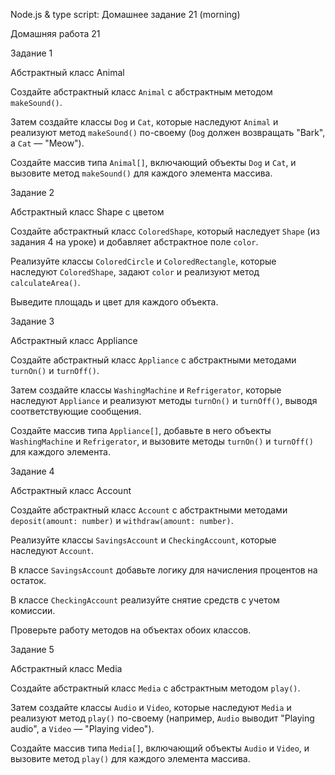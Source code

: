 Node.js & type script: Домашнее задание 21 (morning)

Домашняя работа 21


Задание 1


Абстрактный класс Animal


Создайте абстрактный класс `Animal` с абстрактным методом `makeSound()`.


Затем создайте классы `Dog` и `Cat`, которые наследуют `Animal` и реализуют метод `makeSound()` по-своему (`Dog` должен возвращать "Bark", а `Cat` — "Meow").


Создайте массив типа `Animal[]`, включающий объекты `Dog` и `Cat`, и вызовите метод `makeSound()` для каждого элемента массива.


Задание 2


Абстрактный класс Shape с цветом


Создайте абстрактный класс `ColoredShape`, который наследует `Shape` (из задания 4 на уроке) и добавляет абстрактное поле `color`.


Реализуйте классы `ColoredCircle` и `ColoredRectangle`, которые наследуют `ColoredShape`, задают `color` и реализуют метод `calculateArea()`.


Выведите площадь и цвет для каждого объекта.



Задание 3


Абстрактный класс Appliance


Создайте абстрактный класс `Appliance` с абстрактными методами `turnOn()` и `turnOff()`.


Затем создайте классы `WashingMachine` и `Refrigerator`, которые наследуют `Appliance` и реализуют методы `turnOn()` и `turnOff()`, выводя соответствующие сообщения.


Создайте массив типа `Appliance[]`, добавьте в него объекты `WashingMachine` и `Refrigerator`, и вызовите методы `turnOn()` и `turnOff()` для каждого элемента.


Задание 4


Абстрактный класс Account


Создайте абстрактный класс `Account` с абстрактными методами `deposit(amount: number)` и `withdraw(amount: number)`.


Реализуйте классы `SavingsAccount` и `CheckingAccount`, которые наследуют `Account`.


В классе `SavingsAccount` добавьте логику для начисления процентов на остаток.


В классе `CheckingAccount` реализуйте снятие средств с учетом комиссии. 


Проверьте работу методов на объектах обоих классов.


Задание 5


Абстрактный класс Media


Создайте абстрактный класс `Media` с абстрактным методом `play()`.


Затем создайте классы `Audio` и `Video`, которые наследуют `Media` и реализуют метод `play()` по-своему (например, `Audio` выводит "Playing audio", а `Video` — "Playing video").


Создайте массив типа `Media[]`, включающий объекты `Audio` и `Video`, и вызовите метод `play()` для каждого элемента массива.

